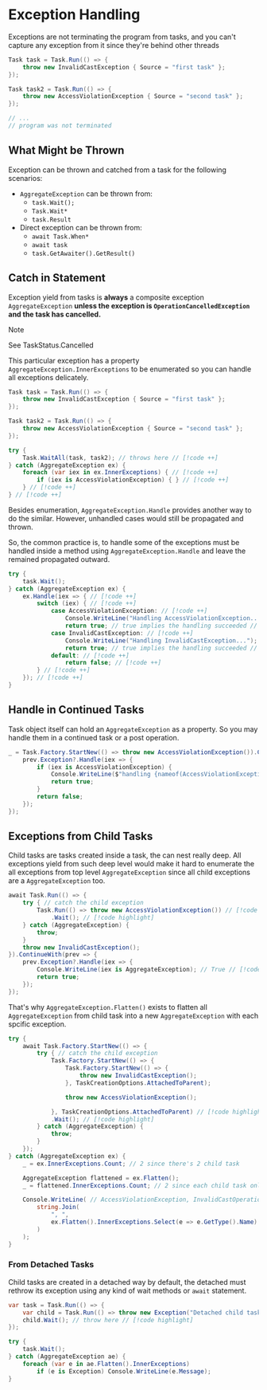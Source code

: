 # Exception Handling

Exceptions are not terminating the program from tasks, and you can't capture any exception from it since they're behind other threads

```cs
Task task = Task.Run(() => {
    throw new InvalidCastException { Source = "first task" };
});

Task task2 = Task.Run(() => {
    throw new AccessViolationException { Source = "second task" };
});

// ...
// program was not terminated
```

## What Might be Thrown

<!--TODO:might throw TaskCanceledException in some cases, does OperationCancelledException thrown?-->
Exception can be thrown and catched from a task for the following scenarios:

- `AggregateException` can be thrown from:
    - `task.Wait();`
    - `Task.Wait*`
    - `task.Result`
- Direct exception can be thrown from:
    - `await Task.When*`
    - `await task`
    - `task.GetAwaiter().GetResult()`

## Catch in Statement


Exception yield from tasks is **always** a composite exception `AggregateException` **unless the exception is `OperationCancelledException` and the task has cancelled.**

> [!NOTE]
> See TaskStatus.Cancelled

This particular exception has a property `AggregateException.InnerExceptions` to be enumerated so you can handle all exceptions delicately.

```cs
Task task = Task.Run(() => {
    throw new InvalidCastException { Source = "first task" };
});

Task task2 = Task.Run(() => {
    throw new AccessViolationException { Source = "second task" };
});

try {
    Task.WaitAll(task, task2); // throws here // [!code ++] 
} catch (AggregateException ex) {
    foreach (var iex in ex.InnerExceptions) { // [!code ++] 
        if (iex is AccessViolationException) { } // [!code ++] 
    } // [!code ++] 
} // [!code ++] 
```

Besides enumeration, `AggregateException.Handle` provides another way to do the similar.
However, unhandled cases would still be propagated and thrown.

So, the common practice is, to handle some of the exceptions must be handled inside a method using `AggregateException.Handle` and leave the remained propagated outward.

```cs
try {
    task.Wait();
} catch (AggregateException ex) {
    ex.Handle(iex => { // [!code ++] 
        switch (iex) { // [!code ++] 
            case AccessViolationException: // [!code ++] 
                Console.WriteLine("Handling AccessViolationException..."); // [!code ++] 
                return true; // true implies the handling succeeded // [!code ++] 
            case InvalidCastException: // [!code ++] 
                Console.WriteLine("Handling InvalidCastException..."); // [!code ++] 
                return true; // true implies the handling succeeded // [!code ++] 
            default: // [!code ++] 
                return false; // [!code ++] 
        } // [!code ++] 
    }); // [!code ++] 
}
```


## Handle in Continued Tasks

Task object itself can hold an `AggregateException` as a property.
So you may handle them in a continued task or a post operation.

```cs
_ = Task.Factory.StartNew(() => throw new AccessViolationException()).ContinueWith(prev => {
    prev.Exception?.Handle(iex => {
        if (iex is AccessViolationException) {
            Console.WriteLine($"handling {nameof(AccessViolationException)}");
            return true;
        }
        return false;
    });
});
```

## Exceptions from Child Tasks

Child tasks are tasks created inside a task, the can nest really deep.
All exceptions yield from such deep level would make it hard to enumerate the all exceptions from top level `AggregateException` since all child exceptions are a `AggregateException` too.

```cs
await Task.Run(() => {
    try { // catch the child exception
        Task.Run(() => throw new AccessViolationException()) // [!code highlight] 
            .Wait(); // [!code highlight] 
    } catch (AggregateException) {
        throw;
    }
    throw new InvalidCastException();
}).ContinueWith(prev => {
    prev.Exception?.Handle(iex => {
        Console.WriteLine(iex is AggregateException); // True // [!code highlight] 
        return true;
    });
});
```

That's why `AggregateException.Flatten()` exists to flatten all `AggregateException` from child task into a new `AggregateException` with each spcific exception.

```cs
try {
    await Task.Factory.StartNew(() => {
        try { // catch the child exception
            Task.Factory.StartNew(() => {
                Task.Factory.StartNew(() => {
                    throw new InvalidCastException();
                }, TaskCreationOptions.AttachedToParent);

                throw new AccessViolationException();

            }, TaskCreationOptions.AttachedToParent) // [!code highlight] 
            .Wait(); // [!code highlight] 
        } catch (AggregateException) {
            throw;
        }
    });
} catch (AggregateException ex) {
    _ = ex.InnerExceptions.Count; // 2 since there's 2 child task

    AggregateException flattened = ex.Flatten();
    _ = flattened.InnerExceptions.Count; // 2 since each child task only yield on exception

    Console.WriteLine( // AccessViolationException, InvalidCastOperation
        string.Join(
            ", ",
            ex.Flatten().InnerExceptions.Select(e => e.GetType().Name).ToArray()
        )
    );
}
```

### From Detached Tasks

Child tasks are created in a detached way by default, the detached must rethrow its exception using any kind of wait methods or `await` statement.

```cs
var task = Task.Run(() => {
    var child = Task.Run(() => throw new Exception("Detached child task faulted."));
    child.Wait(); // throw here // [!code highlight] 
});

try {
    task.Wait();
} catch (AggregateException ae) {
    foreach (var e in ae.Flatten().InnerExceptions)
        if (e is Exception) Console.WriteLine(e.Message);
}
```
